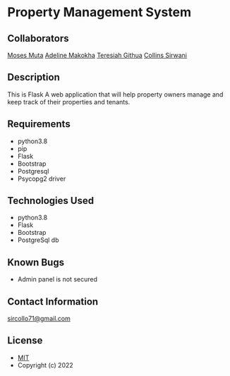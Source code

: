 # Property Management System
## Collaborators

[Moses Muta](https://github.com/blancc-page)
[Adeline Makokha](https://github.com/adeline-pepela)
[Teresiah Githua](https://github.com/Teresiah-cpu)
[Collins Sirwani](https://github.com/sircollo)

## Description

This is Flask A web application that will help property owners manage and keep track of their properties and tenants.


## Requirements
* python3.8
* pip
* Flask
* Bootstrap
* Postgresql
* Psycopg2 driver


## Technologies Used

* python3.8
* Flask
* Bootstrap
* PostgreSql db

## Known Bugs
* Admin panel is not secured

## Contact Information 

sircollo71@gmail.com

## License
* [MIT](https://github.com/blancc-page/rental-management-system/blob/master/LICENSE)
* Copyright (c) 2022